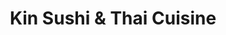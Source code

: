 ---
layout: place
title: "Kin Sushi & Thai Cuisine"
permalink: /illinois/chicago/kin-sushi-thai-cuisine.html
stateAbbr: IL
stateName: Illinois
cityName: Chicago
seo:
  name: "Kin Sushi & Thai Cuisine"
  type: Restaurant
  links: http://www.kinsushiandthai.com/
description: "Mixed Asian eats & BYOB in a clubby, low-lit setting with black walls, ductwork & a lounge area. Looking for sushi in Chicago, Illinois? Check out Kin Sushi ..."
place_id: ChIJLy48c9HSD4gRLrpihKmHjRs
photos:
  - name: >-
      places/ChIJLy48c9HSD4gRLrpihKmHjRs/photos/AeeoHcIOttTMCSv6aKT8xQczjWf4G1-MzxIAWgbkbaMV-cK0MAIJ677HfCcrskoHAsaqrf4vI45-NKAgcbXkj11-IaRpysiuY27VHib3nRxa7C6AGLnoY1lMQvd5eOAa-XXGP02EEjekGfWWnY0HaWriwcZJ_LeNnudWuWxLX2Rh_nKoAgcQfyV0nsaL0LfV7N6VjM_k7vdJ_rRXkJBtSHC6xJEgo7v2zp7nj36k0fL-LEJmqM7B6MruxrcfC-2W6rEn8MVJWTM4N0mF6-V6ivmu8S6CgdH0oZwJcayWz16lXGRoag
    widthPx: 800
    heightPx: 800
    authorAttributions:
      - displayName: Kin Sushi & Thai Cuisine
        uri: https://maps.google.com/maps/contrib/113242352453178870649
        photoUri: >-
          https://lh3.googleusercontent.com/a/ACg8ocLmS5GisSMeAIU5IoAejfMFCKAi3QJHhGg2f4TnS8gtD5Uh3g=s100-p-k-no-mo
    flagContentUri: >-
      https://www.google.com/local/imagery/report/?cb_client=maps_api_places.places_api&image_key=!1e10!2sAF1QipOvijS_YyHEt_xXBr7WnbwcRFg0ExEZ2TL0kIoJ&hl=en-US
    googleMapsUri: >-
      https://www.google.com/maps/place//data=!3m4!1e2!3m2!1sAF1QipOvijS_YyHEt_xXBr7WnbwcRFg0ExEZ2TL0kIoJ!2e10!4m2!3m1!1s0x880fd2d1733c2e2f:0x1b8d87a98462ba2e
  - name: >-
      places/ChIJLy48c9HSD4gRLrpihKmHjRs/photos/AeeoHcKH1o3kT0JeKkr1bZECi6PbRWjsicag2fiA59BJOqaQwPsH48B9muQgdbBbhbKvd63oAEQWgUUPOaag_yFZufIgxiQUJDXGdrjgSExxNyogCdjmnm79sx0mYkPN7sjQRDD8Ym-i8Qtp1Vrt1swy_a-FMgAesrBLbH_Y-lTLN5MSJsTWx9nxPt5C4xsLYMUDLOExJR0NQYxVuBcHQhUT9p_YCpGFTHvh98M2vwO9Yey2FuBBTmFw4vTgkDpjmZ3sNhoYQeT_YscuMQRXHBFt3DdYlJIFeT5cWRGApI_xnwgIMQ
    widthPx: 800
    heightPx: 800
    authorAttributions:
      - displayName: Kin Sushi & Thai Cuisine
        uri: https://maps.google.com/maps/contrib/113242352453178870649
        photoUri: >-
          https://lh3.googleusercontent.com/a/ACg8ocLmS5GisSMeAIU5IoAejfMFCKAi3QJHhGg2f4TnS8gtD5Uh3g=s100-p-k-no-mo
    flagContentUri: >-
      https://www.google.com/local/imagery/report/?cb_client=maps_api_places.places_api&image_key=!1e10!2sAF1QipMRd5kk2La7Glx8B766wdqB_iRgxxAZ8ehGAUKe&hl=en-US
    googleMapsUri: >-
      https://www.google.com/maps/place//data=!3m4!1e2!3m2!1sAF1QipMRd5kk2La7Glx8B766wdqB_iRgxxAZ8ehGAUKe!2e10!4m2!3m1!1s0x880fd2d1733c2e2f:0x1b8d87a98462ba2e
  - name: >-
      places/ChIJLy48c9HSD4gRLrpihKmHjRs/photos/AeeoHcIb2yeEZfae6UDIfo6F1_4kPpn37CEXidVyydZqsRmJ5FmQPrG_mEvPU0i6xLU6cVhZvyqy3lmKzTOKZqTTpc2JkXMp657YrwfvChS14KCEI8_cDXaa1MFIpKamHk-vs1L-7iwpQh1EAp1lSDBbyTnzUiK9UepH7mAgkbQA6Tg8cl8sJfxgSNdF87N_TV1iDilOzZSIsVTwBmqLCRDL7Iyf7dM9GaAPs2voqQIBeZhywEv2Cv7fe417g2X0t_dzAWeGei2gWeRxo7KLdnHOa-QM4p3Xd3BAZjdnpSpH8YgFhQ
    widthPx: 3891
    heightPx: 2648
    authorAttributions:
      - displayName: Kin Sushi & Thai Cuisine
        uri: https://maps.google.com/maps/contrib/113242352453178870649
        photoUri: >-
          https://lh3.googleusercontent.com/a/ACg8ocLmS5GisSMeAIU5IoAejfMFCKAi3QJHhGg2f4TnS8gtD5Uh3g=s100-p-k-no-mo
    flagContentUri: >-
      https://www.google.com/local/imagery/report/?cb_client=maps_api_places.places_api&image_key=!1e10!2sAF1QipMsap4hhBalgvIirr4q4Y0sz-N8Ruk0bnO07DBS&hl=en-US
    googleMapsUri: >-
      https://www.google.com/maps/place//data=!3m4!1e2!3m2!1sAF1QipMsap4hhBalgvIirr4q4Y0sz-N8Ruk0bnO07DBS!2e10!4m2!3m1!1s0x880fd2d1733c2e2f:0x1b8d87a98462ba2e
  - name: >-
      places/ChIJLy48c9HSD4gRLrpihKmHjRs/photos/AeeoHcK2Y3Q1fzTSxY_BnDKqzJZ5p8lriAPy1p54IJcPJ6wt5sikXrhsvXNpwAwxpPbWGu-yoDBmVzk6WfHBvh-jGhI4AuebzPkIkAzNMxP9W8U_cbHNbGvQnohFyTPMhAyddvJT9oCR1czdbOiLqbfTgySbcDrSaPPzKfPRYvgY_WLnV3iaPDiRYM9WUKIWmlE7MvI6az7YGAkRP8EHKIkRTde5XiQXCPqE8tK7GJJYPgkxr8t_GA7vCeqBtz5jPIWt3DetpW2ZUWoHm05bzjNGbZaWiqN7_4Hn12-n_m8cFxxRaA
    widthPx: 4032
    heightPx: 3024
    authorAttributions:
      - displayName: Kin Sushi & Thai Cuisine
        uri: https://maps.google.com/maps/contrib/113242352453178870649
        photoUri: >-
          https://lh3.googleusercontent.com/a/ACg8ocLmS5GisSMeAIU5IoAejfMFCKAi3QJHhGg2f4TnS8gtD5Uh3g=s100-p-k-no-mo
    flagContentUri: >-
      https://www.google.com/local/imagery/report/?cb_client=maps_api_places.places_api&image_key=!1e10!2sAF1QipNnj5eg49mFgKNRnv6-J3AwQgh31dimpKcarwGg&hl=en-US
    googleMapsUri: >-
      https://www.google.com/maps/place//data=!3m4!1e2!3m2!1sAF1QipNnj5eg49mFgKNRnv6-J3AwQgh31dimpKcarwGg!2e10!4m2!3m1!1s0x880fd2d1733c2e2f:0x1b8d87a98462ba2e
  - name: >-
      places/ChIJLy48c9HSD4gRLrpihKmHjRs/photos/AeeoHcJF0A8Zq-4F9k1ISARv0kJb27GtYwoqu1kPw2ggfXWqsIVSs2nFXhqTLmsZvpUbIy43vvYb_Pe9txvSCzIqKUv-KD1K023j6q8In602N7B_Jacw-mAcGfd7wp2pa1cWiKe1QlBoUMFlpqVhWFGH-aqrQAr9iUolFgRtfj04abJ6EDGi1AjzQU2TvAb88o4B3KvJ-XWJL9Wy5R7Q-YbF6wNbxoYPPjelszEner6zC0ZWiQFoFhR9bqOSFdXP6gZHTU5PgdTQ_JNNQ-q90sNK3anowpz6GuNb_bCaLO4hxWi_rg
    widthPx: 3674
    heightPx: 2076
    authorAttributions:
      - displayName: Kin Sushi & Thai Cuisine
        uri: https://maps.google.com/maps/contrib/113242352453178870649
        photoUri: >-
          https://lh3.googleusercontent.com/a/ACg8ocLmS5GisSMeAIU5IoAejfMFCKAi3QJHhGg2f4TnS8gtD5Uh3g=s100-p-k-no-mo
    flagContentUri: >-
      https://www.google.com/local/imagery/report/?cb_client=maps_api_places.places_api&image_key=!1e10!2sAF1QipMFf73aDy57A9I6oojSy2LxlTCJoyHpp2Q0VHV5&hl=en-US
    googleMapsUri: >-
      https://www.google.com/maps/place//data=!3m4!1e2!3m2!1sAF1QipMFf73aDy57A9I6oojSy2LxlTCJoyHpp2Q0VHV5!2e10!4m2!3m1!1s0x880fd2d1733c2e2f:0x1b8d87a98462ba2e
  - name: >-
      places/ChIJLy48c9HSD4gRLrpihKmHjRs/photos/AeeoHcIL75GrstrKA78qRv4zwu4bP700nD3Aa4Vh4qAiQdBsY29FqK--CrQhNhaA6LtAOimVAnKYQkeM5xgGTx_5SUt4naPUv1fJQOEhbqbwin2wgtUZn2l6wnOxWY4FKzK4rXM63MC7W7mba_s8UICqKOxWouy9yJsWACsMB-cZt-fu19Ge-fD6OVhsQiSmpdnRtUiro14WLaCEvOWkOid6C492o_vexxLo532GzCMisQ0sNv5cvPQKgjMoUYqJ5I78h3wdyCLEUOw54GllbgXuImXYSDojCx9eLemWv4ZerS4dhw
    widthPx: 4032
    heightPx: 3024
    authorAttributions:
      - displayName: Kin Sushi & Thai Cuisine
        uri: https://maps.google.com/maps/contrib/113242352453178870649
        photoUri: >-
          https://lh3.googleusercontent.com/a/ACg8ocLmS5GisSMeAIU5IoAejfMFCKAi3QJHhGg2f4TnS8gtD5Uh3g=s100-p-k-no-mo
    flagContentUri: >-
      https://www.google.com/local/imagery/report/?cb_client=maps_api_places.places_api&image_key=!1e10!2sAF1QipOLmfv23VSu_CBYp0Y1f_DvmJN4FLRaLtcOmuF3&hl=en-US
    googleMapsUri: >-
      https://www.google.com/maps/place//data=!3m4!1e2!3m2!1sAF1QipOLmfv23VSu_CBYp0Y1f_DvmJN4FLRaLtcOmuF3!2e10!4m2!3m1!1s0x880fd2d1733c2e2f:0x1b8d87a98462ba2e
  - name: >-
      places/ChIJLy48c9HSD4gRLrpihKmHjRs/photos/AeeoHcL3gW4ocbqgFdKCpBT9MLjukDu_qf2AM4Myw_GEXwJn4ycoJgwhmD5Gy0vBr3ubhLOIcvrdD_rMEw8mUTYOp_poCGiVVVquK3cvbf-OFfHpNdabh7SAa42urNHrYh8b8qVbHSlsmxU7VwoM9tIbMEGlbUfrwm_xyYyXMG79R02jQpoFM-JqBGJ73z3cFUx0k1Qgj9gQcG_Wtrwg4Pe_0YF6oJPyLC9qMcQQqgBFJBqL_cdyaU2wK-gfhpx76Q892Y0kMyko5sty4SMva5OIPYo3CjIR40yOntbzPlHYJU1fpQ
    widthPx: 800
    heightPx: 800
    authorAttributions:
      - displayName: Kin Sushi & Thai Cuisine
        uri: https://maps.google.com/maps/contrib/113242352453178870649
        photoUri: >-
          https://lh3.googleusercontent.com/a/ACg8ocLmS5GisSMeAIU5IoAejfMFCKAi3QJHhGg2f4TnS8gtD5Uh3g=s100-p-k-no-mo
    flagContentUri: >-
      https://www.google.com/local/imagery/report/?cb_client=maps_api_places.places_api&image_key=!1e10!2sAF1QipNcGzT8Bn3mh2R9OZuFjVo8NMYAVIe3vCfkZlgQ&hl=en-US
    googleMapsUri: >-
      https://www.google.com/maps/place//data=!3m4!1e2!3m2!1sAF1QipNcGzT8Bn3mh2R9OZuFjVo8NMYAVIe3vCfkZlgQ!2e10!4m2!3m1!1s0x880fd2d1733c2e2f:0x1b8d87a98462ba2e
  - name: >-
      places/ChIJLy48c9HSD4gRLrpihKmHjRs/photos/AeeoHcJfCsDsvw96zDPjSsUytiwbcKD7UBE8Xlc7gt7ekzok3p-LAcMQisR3esalOfagHprohMUVzIUotchKcLxjk3kSujvCtGNDy1NR1dhDsu2b_xHF1ebwNB7GW_tuhfG2FwNWJy8YZAYpR7j9dOvNpOZysz0y2ouLrfbeoKdXdWqz7abd4_QgR86A4xlmTKfqFLfnYw_EejPtbYS_RKz4z3Khq-kVmONQu7IkLYaGDl0aUw_EP6X-OLzDAP5CbEprpfTWliSTuQfClu-33V3Dect0QDh_x6jZzPd4znY_nNIsJtwczRpcz3PiG6CbDgsWyD_xCCFJ0uJh-QDNQyrJy-pCfJfrmIKrICnypBrU3QGfwjzMWqnL8WZEKARF7sJeLY5gQHJYHmkOEqUA2nsGmNSouBaSuIRYwWEDEw9mG0BDiGjD
    widthPx: 4080
    heightPx: 3072
    authorAttributions:
      - displayName: M D
        uri: https://maps.google.com/maps/contrib/104414129171624846504
        photoUri: >-
          https://lh3.googleusercontent.com/a-/ALV-UjVfRfBTwKldWcKHfr_0YRQ-Vor6uBb0_yFAhtSb0A6Y7YKRdfg=s100-p-k-no-mo
    flagContentUri: >-
      https://www.google.com/local/imagery/report/?cb_client=maps_api_places.places_api&image_key=!1e10!2sCIHM0ogKEICAgICPgezwkQE&hl=en-US
    googleMapsUri: >-
      https://www.google.com/maps/place//data=!3m4!1e2!3m2!1sCIHM0ogKEICAgICPgezwkQE!2e10!4m2!3m1!1s0x880fd2d1733c2e2f:0x1b8d87a98462ba2e
  - name: >-
      places/ChIJLy48c9HSD4gRLrpihKmHjRs/photos/AeeoHcKnqUgxpbAm1Tp8KpK06Vcpg3T7pfv94Sxnq_rGyvI0JyjkRw32igX-CoJJ8BiZEEGq6HVFeGDkP9vP989_J2UO2pcjfJVOxERlFrxWBs-6l-8KuEIBpwDy8SGxmAdtO7WiopOJOqy9KNUoS4nQmA462mRj4DH2dsCm2G1jWIDSYJoQTkS4SD73pUhq0LXpehgcKjOhukSbbD8XPvSUEen4TchHtmAJwJO6yvOKnljxudHs0JGR5dA-66rVMKl4l7Fc_93iig9dpNePe4O-F_7uyRx64MpvJyhDLqx-Azm41g
    widthPx: 4032
    heightPx: 3024
    authorAttributions:
      - displayName: Kin Sushi & Thai Cuisine
        uri: https://maps.google.com/maps/contrib/113242352453178870649
        photoUri: >-
          https://lh3.googleusercontent.com/a/ACg8ocLmS5GisSMeAIU5IoAejfMFCKAi3QJHhGg2f4TnS8gtD5Uh3g=s100-p-k-no-mo
    flagContentUri: >-
      https://www.google.com/local/imagery/report/?cb_client=maps_api_places.places_api&image_key=!1e10!2sAF1QipPINStFrIZbFjsKmCJVDaOHPwyHojOCLfn6q0aE&hl=en-US
    googleMapsUri: >-
      https://www.google.com/maps/place//data=!3m4!1e2!3m2!1sAF1QipPINStFrIZbFjsKmCJVDaOHPwyHojOCLfn6q0aE!2e10!4m2!3m1!1s0x880fd2d1733c2e2f:0x1b8d87a98462ba2e
  - name: >-
      places/ChIJLy48c9HSD4gRLrpihKmHjRs/photos/AeeoHcL8-5G15rfhvuHqHNA34-fZ3sKxS-yheJ-GDUpf72hWK0ihlUBzs-BSpvaMEkucd3YscgwkDTwCl5bF3maQlBn4ORjhw0opWtGlRe9zKHqChFHZCsHMSWqMbJ9d0seDEzXYdxqHlSXFucDcTASD161gDPxpi14lzoNzF5mLF6buoTj1cxTcLkl-JAeTyQpex6r0SdmLM9wmeGtNQosYO3DfErIf0g-NZLmpXh4CryeOhhNIZm84wR1m-ZPEr2DG2ON3MH-bDMLJvi3oL7XXqXvfOiWHka0Fc9HhF4RzZQbGyQ
    widthPx: 4032
    heightPx: 3024
    authorAttributions:
      - displayName: Kin Sushi & Thai Cuisine
        uri: https://maps.google.com/maps/contrib/113242352453178870649
        photoUri: >-
          https://lh3.googleusercontent.com/a/ACg8ocLmS5GisSMeAIU5IoAejfMFCKAi3QJHhGg2f4TnS8gtD5Uh3g=s100-p-k-no-mo
    flagContentUri: >-
      https://www.google.com/local/imagery/report/?cb_client=maps_api_places.places_api&image_key=!1e10!2sAF1QipOwIKI4mx0pplbOE3Ol7N3o9LowncnAVR2oWkAB&hl=en-US
    googleMapsUri: >-
      https://www.google.com/maps/place//data=!3m4!1e2!3m2!1sAF1QipOwIKI4mx0pplbOE3Ol7N3o9LowncnAVR2oWkAB!2e10!4m2!3m1!1s0x880fd2d1733c2e2f:0x1b8d87a98462ba2e
address: 1132 N Milwaukee Ave, Chicago, IL 60642, USA
street: 1132 N Milwaukee Ave
city: Chicago
state: IL
zip: '60642'
country: USA
neighborhood: West Town
latitude: '41.902170'
longitude: '-87.665074'
accessibility_options:
  wheelchairAccessibleEntrance: true
  wheelchairAccessibleRestroom: true
  wheelchairAccessibleSeating: true
business_status: OPERATIONAL
name: Kin Sushi & Thai Cuisine
google_maps_links:
  directionsUri: >-
    https://www.google.com/maps/dir//''/data=!4m7!4m6!1m1!4e2!1m2!1m1!1s0x880fd2d1733c2e2f:0x1b8d87a98462ba2e!3e0
  placeUri: https://maps.google.com/?cid=1985392172880542254
  writeAReviewUri: >-
    https://www.google.com/maps/place//data=!4m3!3m2!1s0x880fd2d1733c2e2f:0x1b8d87a98462ba2e!12e1
  reviewsUri: >-
    https://www.google.com/maps/place//data=!4m4!3m3!1s0x880fd2d1733c2e2f:0x1b8d87a98462ba2e!9m1!1b1
  photosUri: >-
    https://www.google.com/maps/place//data=!4m3!3m2!1s0x880fd2d1733c2e2f:0x1b8d87a98462ba2e!10e5
primary_type: Asian Restaurant
opening_hours:
  regular: null
  current: null
secondary_opening_hours:
  regular:
    weekdayDescriptions: null
    type: null
  current:
    weekdayDescriptions: null
    type: null
phone: (773) 772-2722
price_level: PRICE_LEVEL_MODERATE
price_range: $10 &ndash; $20
rating: '4.4'
rating_count: 296
website: http://www.kinsushiandthai.com/
reviews:
  - name: >-
      places/ChIJLy48c9HSD4gRLrpihKmHjRs/reviews/ChZDSUhNMG9nS0VJQ0FnSUNfeTlMQkpREAE
    relativePublishTimeDescription: 2 months ago
    rating: 5
    text:
      text: >-
        I liked the Corn Korokke as an alternative vegetarian appetizer. It was
        a good texture, flavor was a little plain, but it paired well with some
        of the spicier and more flavorful fare.


        Tom Kha soup was the right balance of sweet and spicy for me. Not a huge
        fan of the cherry tomatoes in the soup but they were very fresh.


        Basil Fried Rice was excellent. Great spice level, the jalapeno was a
        great addition to this dish.


        Decor is unassuming but cozy. I thought the candles and plants were a
        thoughtful addition that added to the vibe.


        Server was very welcoming and pleasant.
      languageCode: en
    originalText:
      text: >-
        I liked the Corn Korokke as an alternative vegetarian appetizer. It was
        a good texture, flavor was a little plain, but it paired well with some
        of the spicier and more flavorful fare.


        Tom Kha soup was the right balance of sweet and spicy for me. Not a huge
        fan of the cherry tomatoes in the soup but they were very fresh.


        Basil Fried Rice was excellent. Great spice level, the jalapeno was a
        great addition to this dish.


        Decor is unassuming but cozy. I thought the candles and plants were a
        thoughtful addition that added to the vibe.


        Server was very welcoming and pleasant.
      languageCode: en
    authorAttribution:
      displayName: Mac Donald
      uri: https://www.google.com/maps/contrib/104584373032406571389/reviews
      photoUri: >-
        https://lh3.googleusercontent.com/a-/ALV-UjU256Sc727cPQkEsSPY3W2e4j7aOYnNHzCn0Szb91DIgg8YlJWv=s128-c0x00000000-cc-rp-mo-ba2
    publishTime: '2025-01-19T01:31:18.835239Z'
    flagContentUri: >-
      https://www.google.com/local/review/rap/report?postId=ChZDSUhNMG9nS0VJQ0FnSUNfeTlMQkpREAE&d=17924085&t=1
    googleMapsUri: >-
      https://www.google.com/maps/reviews/data=!4m6!14m5!1m4!2m3!1sChZDSUhNMG9nS0VJQ0FnSUNfeTlMQkpREAE!2m1!1s0x880fd2d1733c2e2f:0x1b8d87a98462ba2e
  - name: >-
      places/ChIJLy48c9HSD4gRLrpihKmHjRs/reviews/ChdDSUhNMG9nS0VJQ0FnSURMd1B6bTJnRRAB
    relativePublishTimeDescription: 9 months ago
    rating: 4
    text:
      text: >-
        Service is so so nice! We really enjoyed the cashew chicken. The green
        curry has a spicy kick to it, but I personally didn’t enjoy the texture
        of the vegetables. The sushi was also great!
      languageCode: en
    originalText:
      text: >-
        Service is so so nice! We really enjoyed the cashew chicken. The green
        curry has a spicy kick to it, but I personally didn’t enjoy the texture
        of the vegetables. The sushi was also great!
      languageCode: en
    authorAttribution:
      displayName: Louisa Gtg
      uri: https://www.google.com/maps/contrib/109982022998947536455/reviews
      photoUri: >-
        https://lh3.googleusercontent.com/a-/ALV-UjWwqUnrtTByyyIhyxn4QCfdB4tWAJS0jFZ0gw4KAqvGazG5iGuq=s128-c0x00000000-cc-rp-mo-ba4
    publishTime: '2024-06-24T14:01:35.668460Z'
    flagContentUri: >-
      https://www.google.com/local/review/rap/report?postId=ChdDSUhNMG9nS0VJQ0FnSURMd1B6bTJnRRAB&d=17924085&t=1
    googleMapsUri: >-
      https://www.google.com/maps/reviews/data=!4m6!14m5!1m4!2m3!1sChdDSUhNMG9nS0VJQ0FnSURMd1B6bTJnRRAB!2m1!1s0x880fd2d1733c2e2f:0x1b8d87a98462ba2e
  - name: >-
      places/ChIJLy48c9HSD4gRLrpihKmHjRs/reviews/ChdDSUhNMG9nS0VJQ0FnSURId1BmVDBnRRAB
    relativePublishTimeDescription: 7 months ago
    rating: 5
    text:
      text: >-
        A great find for both Sushi and Thai food! I visited this place for the
        first time with friends and absolutely loved it. The ambience is
        beautiful, with plenty of plants creating a calm and relaxing
        atmosphere. The staff was welcoming and attentive. There lots of variety
        options on the menu, all at an affordable price with good portion sizes.
        We tried the cucumber salad and Philadelphia in apprtizers, volcano and
        sunrise sushis in addition to Kee Mao, all of which were delicious!
        Definitely a spot worth revisiting if you're craving a mix of fresh
        sushi and flavorful Thai dishes.
      languageCode: en
    originalText:
      text: >-
        A great find for both Sushi and Thai food! I visited this place for the
        first time with friends and absolutely loved it. The ambience is
        beautiful, with plenty of plants creating a calm and relaxing
        atmosphere. The staff was welcoming and attentive. There lots of variety
        options on the menu, all at an affordable price with good portion sizes.
        We tried the cucumber salad and Philadelphia in apprtizers, volcano and
        sunrise sushis in addition to Kee Mao, all of which were delicious!
        Definitely a spot worth revisiting if you're craving a mix of fresh
        sushi and flavorful Thai dishes.
      languageCode: en
    authorAttribution:
      displayName: Manisha Barse
      uri: https://www.google.com/maps/contrib/101906020086529038311/reviews
      photoUri: >-
        https://lh3.googleusercontent.com/a/ACg8ocIo5KyFc22NpkmVeYNUSmpnRqTqHUZJTZDeeJI1Jpx2W1_txg=s128-c0x00000000-cc-rp-mo-ba6
    publishTime: '2024-09-11T05:18:25.866600Z'
    flagContentUri: >-
      https://www.google.com/local/review/rap/report?postId=ChdDSUhNMG9nS0VJQ0FnSURId1BmVDBnRRAB&d=17924085&t=1
    googleMapsUri: >-
      https://www.google.com/maps/reviews/data=!4m6!14m5!1m4!2m3!1sChdDSUhNMG9nS0VJQ0FnSURId1BmVDBnRRAB!2m1!1s0x880fd2d1733c2e2f:0x1b8d87a98462ba2e
  - name: >-
      places/ChIJLy48c9HSD4gRLrpihKmHjRs/reviews/ChZDSUhNMG9nS0VJQ0FnSUNQZ2V6d1lREAE
    relativePublishTimeDescription: 4 months ago
    rating: 5
    text:
      text: >-
        Absolutely wonderful meal. The sushi was everything and more that I was
        craving. Crab Rangoon was also 10/10.


        Service was extremely fast. Will definitely be coming back.
      languageCode: en
    originalText:
      text: >-
        Absolutely wonderful meal. The sushi was everything and more that I was
        craving. Crab Rangoon was also 10/10.


        Service was extremely fast. Will definitely be coming back.
      languageCode: en
    authorAttribution:
      displayName: M D
      uri: https://www.google.com/maps/contrib/104414129171624846504/reviews
      photoUri: >-
        https://lh3.googleusercontent.com/a-/ALV-UjVfRfBTwKldWcKHfr_0YRQ-Vor6uBb0_yFAhtSb0A6Y7YKRdfg=s128-c0x00000000-cc-rp-mo
    publishTime: '2024-11-25T01:03:27.507235Z'
    flagContentUri: >-
      https://www.google.com/local/review/rap/report?postId=ChZDSUhNMG9nS0VJQ0FnSUNQZ2V6d1lREAE&d=17924085&t=1
    googleMapsUri: >-
      https://www.google.com/maps/reviews/data=!4m6!14m5!1m4!2m3!1sChZDSUhNMG9nS0VJQ0FnSUNQZ2V6d1lREAE!2m1!1s0x880fd2d1733c2e2f:0x1b8d87a98462ba2e
  - name: >-
      places/ChIJLy48c9HSD4gRLrpihKmHjRs/reviews/ChZDSUhNMG9nS0VJQ0FnSURkMXFpdEtREAE
    relativePublishTimeDescription: 3 months ago
    rating: 5
    text:
      text: >-
        I have been here multiple times, as well as ordered through delivery
        apps. I am not sure why I have not reviewed this place sooner because I
        LOVE IT. I'm obsessed with their Veggies Crunch sushi, Thai Tea, and
        enjoy their Corn Korokke, Veggie Rolls, Tempura Apps, and Miso Soup as
        appetizers. I've brought others who have had Garlic Chicken, Chicken
        Katsu, Ramen and other sushi options and they all loved it. Totally
        recommend this place. There is a woman who serves us who is always very
        kind and attentive and I hope I learn her name eventually because she
        makes the experience better as well!
      languageCode: en
    originalText:
      text: >-
        I have been here multiple times, as well as ordered through delivery
        apps. I am not sure why I have not reviewed this place sooner because I
        LOVE IT. I'm obsessed with their Veggies Crunch sushi, Thai Tea, and
        enjoy their Corn Korokke, Veggie Rolls, Tempura Apps, and Miso Soup as
        appetizers. I've brought others who have had Garlic Chicken, Chicken
        Katsu, Ramen and other sushi options and they all loved it. Totally
        recommend this place. There is a woman who serves us who is always very
        kind and attentive and I hope I learn her name eventually because she
        makes the experience better as well!
      languageCode: en
    authorAttribution:
      displayName: Nayeli Barajas
      uri: https://www.google.com/maps/contrib/109247847625330593044/reviews
      photoUri: >-
        https://lh3.googleusercontent.com/a-/ALV-UjXCNZMEOwgPVPXMFV-efdieQfi9-TOrK5hmQ8naOP3vqIwKSf5A=s128-c0x00000000-cc-rp-mo-ba5
    publishTime: '2025-01-03T21:43:43.988985Z'
    flagContentUri: >-
      https://www.google.com/local/review/rap/report?postId=ChZDSUhNMG9nS0VJQ0FnSURkMXFpdEtREAE&d=17924085&t=1
    googleMapsUri: >-
      https://www.google.com/maps/reviews/data=!4m6!14m5!1m4!2m3!1sChZDSUhNMG9nS0VJQ0FnSURkMXFpdEtREAE!2m1!1s0x880fd2d1733c2e2f:0x1b8d87a98462ba2e
parking_options:
  freeStreetParking: true
  paidStreetParking: true
  valetParking: false
payment_options:
  acceptsCreditCards: true
  acceptsDebitCards: true
  acceptsCashOnly: false
  acceptsNfc: true
allow_dogs: null
curbside_pickup: null
delivery: true
dine_in: true
good_for_children: true
good_for_groups: true
good_for_sports: false
live_music: false
menu_for_children: true
outdoor_seating: false
reservable: true
restroom: true
serves_beer: null
serves_breakfast: false
serves_brunch: false
serves_cocktails: null
serves_coffee: false
serves_dinner: true
serves_dessert: true
serves_lunch: true
serves_vegetarian_food: true
serves_wine: true
takeout: true
summary: >-
  Mixed Asian eats & BYOB in a clubby, low-lit setting with black walls,
  ductwork & a lounge area.

---